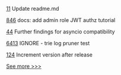 
[11](https://github.com/hyperledger-labs/TDIDN/pull/11) Update readme.md

[846](https://github.com/hyperledger-labs/open-enterprise-agent/pull/846) docs: add admin role JWT authz tutorial

[44](https://github.com/hyperledger/sawtooth-sdk-python/pull/44) Further findings for asyncio compatibility

[6413](https://github.com/hyperledger/besu/pull/6413) IGNORE - trie log pruner test

[124](https://github.com/hyperledger-labs/hlf-connector/pull/124) Increment version after release


[See more >>>](https://start-here.hyperledger.org/pull-requests)
